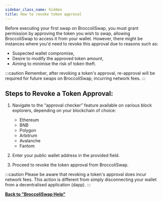 ```yaml
---
sidebar_class_name: hidden
title: How to revoke token approval
---
```


Before executing your first swap on BroccoliSwap, you must grant permission by approving the token you wish to swap, allowing BroccoliSwap to access it from your wallet. However, there might be instances where you'd need to revoke this approval due to reasons such as:

- Suspected wallet compromise,
- Desire to modify the approved token amount,
- Aiming to minimise the risk of token theft.

:::caution
Remember, after revoking a token's approval, re-approval will be required for future swaps on BroccoliSwap, incurring network fees.
:::

## Steps to Revoke a Token Approval:

1. Navigate to the “approval checker” feature available on various block explorers, depending on your blockchain of choice:

    - Ethereum
    - BNB
    - Polygon
    - Arbitrum
    - Avalanche
    - Fantom

2. Enter your public wallet address in the provided field.
3. Proceed to revoke the token approval from BroccoliSwap.

:::caution
Please be aware that revoking a token's approval does incur network fees. This action is different from simply disconnecting your wallet from a decentralised application (dapp).
:::



**[Back to "BroccoliSwap Help"](/docs/090-Help-Centre/020-Broccoliswap/001-Index.md)**

